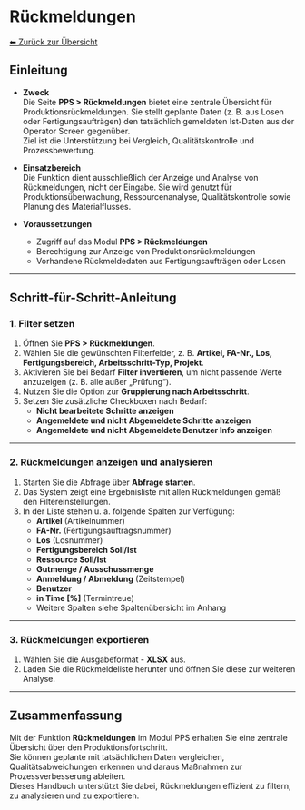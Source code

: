 # Rückmeldungen
[⬅ Zurück zur Übersicht](../index.md)
## Einleitung

- **Zweck**  
  Die Seite **PPS > Rückmeldungen** bietet eine zentrale Übersicht für Produktionsrückmeldungen. Sie stellt geplante Daten (z. B. aus Losen oder Fertigungsaufträgen) den tatsächlich gemeldeten Ist-Daten aus der Operator Screen gegenüber.  
  Ziel ist die Unterstützung bei Vergleich, Qualitätskontrolle und Prozessbewertung.  

- **Einsatzbereich**  
  Die Funktion dient ausschließlich der Anzeige und Analyse von Rückmeldungen, nicht der Eingabe. Sie wird genutzt für Produktionsüberwachung, Ressourcenanalyse, Qualitätskontrolle sowie Planung des Materialflusses.  

- **Voraussetzungen**  
  - Zugriff auf das Modul **PPS > Rückmeldungen**  
  - Berechtigung zur Anzeige von Produktionsrückmeldungen  
  - Vorhandene Rückmeldedaten aus Fertigungsaufträgen oder Losen  

---

## Schritt-für-Schritt-Anleitung

### 1. Filter setzen
1. Öffnen Sie **PPS > Rückmeldungen**.  
2. Wählen Sie die gewünschten Filterfelder, z. B. **Artikel, FA-Nr., Los, Fertigungsbereich, Arbeitsschritt-Typ, Projekt**.  
3. Aktivieren Sie bei Bedarf **Filter invertieren**, um nicht passende Werte anzuzeigen (z. B. alle außer „Prüfung“).  
4. Nutzen Sie die Option zur **Gruppierung nach Arbeitsschritt**.  
5. Setzen Sie zusätzliche Checkboxen nach Bedarf:  
   - **Nicht bearbeitete Schritte anzeigen**  
   - **Angemeldete und nicht Abgemeldete Schritte anzeigen**  
   - **Angemeldete und nicht Abgemeldete Benutzer Info anzeigen**

---

### 2. Rückmeldungen anzeigen und analysieren
1. Starten Sie die Abfrage über **Abfrage starten**.  
2. Das System zeigt eine Ergebnisliste mit allen Rückmeldungen gemäß den Filtereinstellungen.  
3. In der Liste stehen u. a. folgende Spalten zur Verfügung:  
   - **Artikel** (Artikelnummer)  
   - **FA-Nr.** (Fertigungsauftragsnummer)  
   - **Los** (Losnummer)  
   - **Fertigungsbereich Soll/Ist**  
   - **Ressource Soll/Ist**  
   - **Gutmenge / Ausschussmenge**  
   - **Anmeldung / Abmeldung** (Zeitstempel)  
   - **Benutzer**  
   - **in Time [%]** (Termintreue)  
   - Weitere Spalten siehe Spaltenübersicht im Anhang  

---

### 3. Rückmeldungen exportieren
1. Wählen Sie die Ausgabeformat - **XLSX** aus. 
2. Laden Sie die Rückmeldeliste herunter und öffnen Sie diese zur weiteren Analyse.  

---

## Zusammenfassung

Mit der Funktion **Rückmeldungen** im Modul PPS erhalten Sie eine zentrale Übersicht über den Produktionsfortschritt.  
Sie können geplante mit tatsächlichen Daten vergleichen, Qualitätsabweichungen erkennen und daraus Maßnahmen zur Prozessverbesserung ableiten.  
Dieses Handbuch unterstützt Sie dabei, Rückmeldungen effizient zu filtern, zu analysieren und zu exportieren.  
